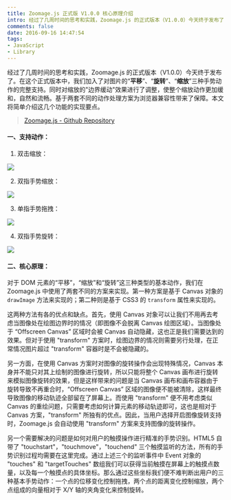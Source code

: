 ```yaml
---
title: Zoomage.js 正式版 V1.0.0 核心原理介绍
intro: 经过了几周时间的思考和实践，Zoomage.js 的正式版本（V1.0.0）今天终于发布了。在这个正式版本中，我们加入了对图片的“平移”、“旋转”、“缩放”三种手势动作的完整支持。同时对缩放的"边界缓动"效果进行了调整，使整个缩放动作更加缓和，自然和流畅。基于两套不同的动作处理方案为浏览器兼容性带来了保障。本文将简单介绍这几个功能的实现要点。
comments: false
date: 2016-09-16 14:47:54
tags:
- JavaScript
- Library
---
```


经过了几周时间的思考和实践，Zoomage.js 的正式版本（V1.0.0）今天终于发布了。在这个正式版本中，我们加入了对图片的“**平移**”、“**旋转**”、“**缩放**”三种手势动作的完整支持。同时对缩放的"边界缓动"效果进行了调整，使整个缩放动作更加缓和，自然和流畅。基于两套不同的动作处理方案为浏览器兼容性带来了保障。本文将简单介绍这几个功能的实现要点。

> [Zoomage.js - Github Repository](https://github.com/Becavalier/Zoomage.js)

#### 一、支持动作：

1. 双击缩放：

![](https://github.com/Becavalier/Zoomage.js/raw/master/images/preview-dbclick.gif?raw=true)

2. 双指手势缩放：

![](https://github.com/Becavalier/Zoomage.js/raw/master/images/preview-zoom.gif?raw=true)

3. 单指手势拖拽：

![](https://github.com/Becavalier/Zoomage.js/raw/master/images/preview-drag.gif?raw=true)

4. 双指手势旋转：

![](https://github.com/Becavalier/Zoomage.js/raw/master/images/preview-rotate.gif?raw=true)

#### 二、核心原理：

对于 DOM 元素的“平移”，“缩放”和“旋转”这三种类型的基本动作，我们在 Zoomage.js 中使用了两套不同的方案来实现。第一种方案是基于 Canvas 对象的 `drawImage` 方法来实现的；第二种则是基于 CSS3 的 `transform` 属性来实现的。

这两种方法有各的优点和缺点。首先，使用 Canvas 对象可以让我们不用再去考虑当图像处在绘图边界时的情况（即图像不会脱离 Canvas 绘图区域）。当图像处于 “Offscreen Canvas” 区域时会被 Canvas 自动隐藏，这也正是我们需要达到的效果。但对于使用 "transform" 方案时，绘图边界的情况则需要另行处理，在正常情况图片超过 "transform" 容器时是不会被隐藏的。

另一方面，在使用 Canvas 方案时对图像的旋转操作会出现特殊情况，Canvas 本身并不能只对其上绘制的图像进行旋转，所以只能将整个 Canvas 画布进行旋转来模拟图像旋转的效果，但是这样带来的问题是当 Canvas 画布和画布容器由于旋转导致不再重合时，“Offscreen Canvas” 区域的图像便不能被清除，这样最终导致图像的移动轨迹全部留在了屏幕上。而使用 "transform" 便不用考虑类似 Canvas 的重绘问题，只需要考虑如何计算元素的移动轨迹即可，这也是相对于 Canvas 方案，"transform" 所独有的优点。因此，当用户选择开启图像旋转支持时，Zoomage.js 会自动使用 "transform" 方案来支持图像的旋转操作。

另一个需要解决的问题是如何对用户的触摸操作进行精准的手势识别。HTML5 自带了 "touchstart"，"touchmove"，"touchend" 三个触摸监听的方法，所有的手势识别过程均需要在这里完成。通过上述三个的监听事件中 Event 对象的 "touches" 和 "targetTouches" 数组我们可以获得当前触摸在屏幕上的触摸点数量，以及每一个触摸点的具体坐标。那么通过这些坐标我们便不难判断出用户的三种基本手势动作：一个点的位移变化控制拖拽，两个点的距离变化控制缩放，两个点组成的向量相对于 X/Y 轴的夹角变化来控制旋转。

